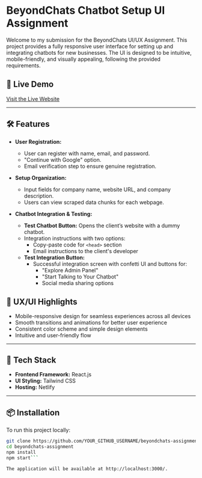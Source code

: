 # BeyondChats Chatbot Setup UI Assignment  

Welcome to my submission for the BeyondChats UI/UX Assignment. This project provides a fully responsive user interface for setting up and integrating chatbots for new businesses. The UI is designed to be intuitive, mobile-friendly, and visually appealing, following the provided requirements.

## 🚀 Live Demo  

[Visit the Live Website](https://beyondchats-assignment.netlify.app/)  

---

## 🛠️ Features  

- **User Registration:**  
  - User can register with name, email, and password.  
  - "Continue with Google" option.  
  - Email verification step to ensure genuine registration.  

- **Setup Organization:**  
  - Input fields for company name, website URL, and company description.  
  - Users can view scraped data chunks for each webpage.  

- **Chatbot Integration & Testing:**  
  - **Test Chatbot Button:** Opens the client’s website with a dummy chatbot.   
  - Integration instructions with two options:  
    - Copy-paste code for `<head>` section  
    - Email instructions to the client's developer  
  - **Test Integration Button:**  
    - Successful integration screen with confetti UI and buttons for:  
      - "Explore Admin Panel"  
      - "Start Talking to Your Chatbot"  
      - Social media sharing options   

## 🎨 UX/UI Highlights  

- Mobile-responsive design for seamless experiences across all devices  
- Smooth transitions and animations for better user experience  
- Consistent color scheme and simple design elements  
- Intuitive and user-friendly flow  

---

## 🧰 Tech Stack  

- **Frontend Framework:** React.js  
- **UI Styling:** Tailwind CSS  
- **Hosting:** Netlify  

---

## 📦 Installation  

To run this project locally:  

```bash  
git clone https://github.com/YOUR_GITHUB_USERNAME/beyondchats-assignment.git  
cd beyondchats-assignment  
npm install  
npm start```

The application will be available at http://localhost:3000/.
